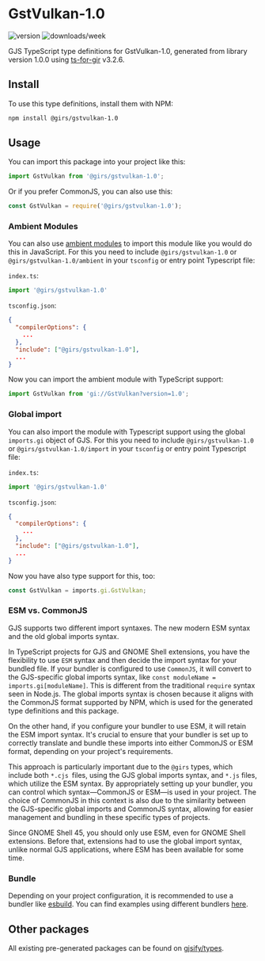 
# GstVulkan-1.0

![version](https://img.shields.io/npm/v/@girs/gstvulkan-1.0)
![downloads/week](https://img.shields.io/npm/dw/@girs/gstvulkan-1.0)


GJS TypeScript type definitions for GstVulkan-1.0, generated from library version 1.0.0 using [ts-for-gir](https://github.com/gjsify/ts-for-gir) v3.2.6.


## Install

To use this type definitions, install them with NPM:
```bash
npm install @girs/gstvulkan-1.0
```

## Usage

You can import this package into your project like this:
```ts
import GstVulkan from '@girs/gstvulkan-1.0';
```

Or if you prefer CommonJS, you can also use this:
```ts
const GstVulkan = require('@girs/gstvulkan-1.0');
```

### Ambient Modules

You can also use [ambient modules](https://github.com/gjsify/ts-for-gir/tree/main/packages/cli#ambient-modules) to import this module like you would do this in JavaScript.
For this you need to include `@girs/gstvulkan-1.0` or `@girs/gstvulkan-1.0/ambient` in your `tsconfig` or entry point Typescript file:

`index.ts`:
```ts
import '@girs/gstvulkan-1.0'
```

`tsconfig.json`:
```json
{
  "compilerOptions": {
    ...
  },
  "include": ["@girs/gstvulkan-1.0"],
  ...
}
```

Now you can import the ambient module with TypeScript support: 

```ts
import GstVulkan from 'gi://GstVulkan?version=1.0';
```

### Global import

You can also import the module with Typescript support using the global `imports.gi` object of GJS.
For this you need to include `@girs/gstvulkan-1.0` or `@girs/gstvulkan-1.0/import` in your `tsconfig` or entry point Typescript file:

`index.ts`:
```ts
import '@girs/gstvulkan-1.0'
```

`tsconfig.json`:
```json
{
  "compilerOptions": {
    ...
  },
  "include": ["@girs/gstvulkan-1.0"],
  ...
}
```

Now you have also type support for this, too:

```ts
const GstVulkan = imports.gi.GstVulkan;
```


### ESM vs. CommonJS

GJS supports two different import syntaxes. The new modern ESM syntax and the old global imports syntax.

In TypeScript projects for GJS and GNOME Shell extensions, you have the flexibility to use `ESM` syntax and then decide the import syntax for your bundled file. If your bundler is configured to use `CommonJS`, it will convert to the GJS-specific global imports syntax, like `const moduleName = imports.gi[moduleName]`. This is different from the traditional `require` syntax seen in Node.js. The global imports syntax is chosen because it aligns with the CommonJS format supported by NPM, which is used for the generated type definitions and this package.

On the other hand, if you configure your bundler to use ESM, it will retain the ESM import syntax. It's crucial to ensure that your bundler is set up to correctly translate and bundle these imports into either CommonJS or ESM format, depending on your project's requirements.

This approach is particularly important due to the `@girs` types, which include both `*.cjs `files, using the GJS global imports syntax, and `*.js` files, which utilize the ESM syntax. By appropriately setting up your bundler, you can control which syntax—CommonJS or ESM—is used in your project. The choice of CommonJS in this context is also due to the similarity between the GJS-specific global imports and CommonJS syntax, allowing for easier management and bundling in these specific types of projects.

Since GNOME Shell 45, you should only use ESM, even for GNOME Shell extensions. Before that, extensions had to use the global import syntax, unlike normal GJS applications, where ESM has been available for some time.

### Bundle

Depending on your project configuration, it is recommended to use a bundler like [esbuild](https://esbuild.github.io/). You can find examples using different bundlers [here](https://github.com/gjsify/ts-for-gir/tree/main/examples).

## Other packages

All existing pre-generated packages can be found on [gjsify/types](https://github.com/gjsify/types).

